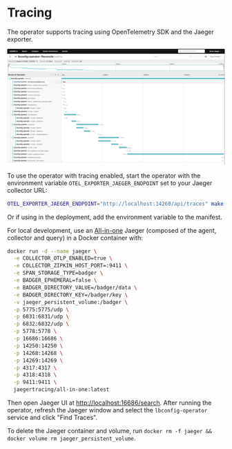 # Tracing

The operator supports tracing using OpenTelemetry SDK and the Jaeger exporter.

![Tracing UI](img/jaeger-tracing.png)

To use the operator with tracing enabled, start the operator with the environment variable `OTEL_EXPORTER_JAEGER_ENDPOINT` set to your Jaeger collector URL:

```sh
OTEL_EXPORTER_JAEGER_ENDPOINT="http://localhost:14268/api/traces" make run
```

Or if using in the deployment, add the environment variable to the manifest.

For local development, use an [All-in-one](https://www.jaegertracing.io/docs/1.37/deployment/#all-in-one) Jaeger (composed of the agent, collector and query) in a Docker container with:

```sh
docker run -d --name jaeger \
  -e COLLECTOR_OTLP_ENABLED=true \
  -e COLLECTOR_ZIPKIN_HOST_PORT=:9411 \
  -e SPAN_STORAGE_TYPE=badger \
  -e BADGER_EPHEMERAL=false \
  -e BADGER_DIRECTORY_VALUE=/badger/data \
  -e BADGER_DIRECTORY_KEY=/badger/key \
  -v jaeger_persistent_volume:/badger \
  -p 5775:5775/udp \
  -p 6831:6831/udp \
  -p 6832:6832/udp \
  -p 5778:5778 \
  -p 16686:16686 \
  -p 14250:14250 \
  -p 14268:14268 \
  -p 14269:14269 \
  -p 4317:4317 \
  -p 4318:4318 \
  -p 9411:9411 \
  jaegertracing/all-in-one:latest
```

Then open Jaeger UI at <http://localhost:16686/search>. After running the operator, refresh the Jaeger window and select the `lbconfig-operator` service and click "Find Traces".

To delete the Jaeger container and volume, run `docker rm -f jaeger && docker volume rm jaeger_persistent_volume`.
